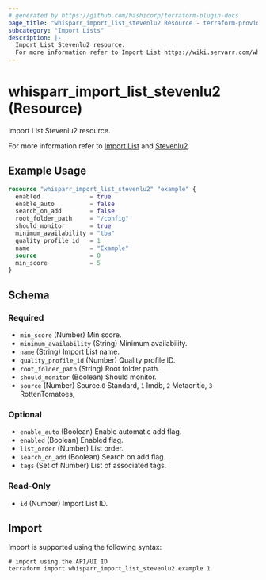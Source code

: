 ```yaml
---
# generated by https://github.com/hashicorp/terraform-plugin-docs
page_title: "whisparr_import_list_stevenlu2 Resource - terraform-provider-whisparr"
subcategory: "Import Lists"
description: |-
  Import List Stevenlu2 resource.
  For more information refer to Import List https://wiki.servarr.com/whisparr/settings#import-lists and Stevenlu2 https://wiki.servarr.com/whisparr/supported#stevenlu2import.
---
```


# whisparr_import_list_stevenlu2 (Resource)

<!-- subcategory:Import Lists -->Import List Stevenlu2 resource.
For more information refer to [Import List](https://wiki.servarr.com/whisparr/settings#import-lists) and [Stevenlu2](https://wiki.servarr.com/whisparr/supported#stevenlu2import).

## Example Usage

```terraform
resource "whisparr_import_list_stevenlu2" "example" {
  enabled              = true
  enable_auto          = false
  search_on_add        = false
  root_folder_path     = "/config"
  should_monitor       = true
  minimum_availability = "tba"
  quality_profile_id   = 1
  name                 = "Example"
  source               = 0
  min_score            = 5
}
```

<!-- schema generated by tfplugindocs -->
## Schema

### Required

- `min_score` (Number) Min score.
- `minimum_availability` (String) Minimum availability.
- `name` (String) Import List name.
- `quality_profile_id` (Number) Quality profile ID.
- `root_folder_path` (String) Root folder path.
- `should_monitor` (Boolean) Should monitor.
- `source` (Number) Source.`0` Standard, `1` Imdb, `2` Metacritic, `3` RottenTomatoes,

### Optional

- `enable_auto` (Boolean) Enable automatic add flag.
- `enabled` (Boolean) Enabled flag.
- `list_order` (Number) List order.
- `search_on_add` (Boolean) Search on add flag.
- `tags` (Set of Number) List of associated tags.

### Read-Only

- `id` (Number) Import List ID.

## Import

Import is supported using the following syntax:

```shell
# import using the API/UI ID
terraform import whisparr_import_list_stevenlu2.example 1
```
